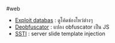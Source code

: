 #web 
- [Exploit databas](https://www.exploit-db.com/) : ดูโค้ดช่องโหว่ต่างๆ
- [Deobfuscator](https://obf-io.deobfuscate.io/) : แปลง obfuscator เป็น JS
- [SSTI](https://www.onsecurity.io/blog/server-side-template-injection-with-jinja2/) : server slide template injection